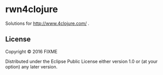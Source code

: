 # rwn4clojure

Solutions for http://www.4clojure.com/ .

## License

Copyright © 2016 FIXME

Distributed under the Eclipse Public License either version 1.0 or (at
your option) any later version.
